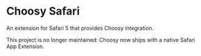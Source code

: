 # Choosy Safari

An extension for Safari 5 that provides Choosy integration.

This project is no longer maintained: Choosy now ships with a native Safari App Extension.
